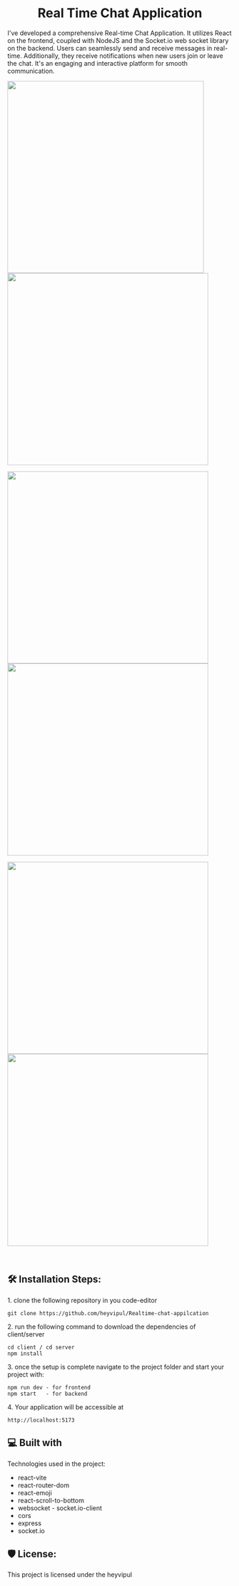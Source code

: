 <h1 align="center" id="title">Real Time Chat Application</h1>

<p id="description"> I've developed a comprehensive Real-time Chat Application. It utilizes React on the frontend, coupled with NodeJS and the Socket.io web socket library on the backend. 
Users can seamlessly send and receive messages in real-time. Additionally, they receive notifications when new users join or leave the chat. It's an engaging and interactive platform for smooth communication.</p>

<img src="https://github.com/heyvipul/Realtime-chat-appilcation/assets/131906819/b73fbb03-c45b-4082-ba02-155106d58506" width="440" height="430" /> <img src="https://github.com/heyvipul/Realtime-chat-appilcation/assets/131906819/cc087ec9-f3e4-4a4c-938a-8d30b288ce68" width="450" height="430" />

<img src="https://github.com/heyvipul/Realtime-chat-appilcation/assets/131906819/f9c3b790-a9e1-4b8d-9fa7-4f5aa7233715" width="450" height="430" /> <img src="https://github.com/heyvipul/Realtime-chat-appilcation/assets/131906819/cc087ec9-f3e4-4a4c-938a-8d30b288ce68" width="450" height="430" />

<img src="https://github.com/heyvipul/Realtime-chat-appilcation/assets/131906819/771ced19-f2ee-4ee5-910d-4208ae29800f" width="450" height="430" /> <img src="https://github.com/heyvipul/Realtime-chat-appilcation/assets/131906819/ad22bf1b-c87a-4d33-86e5-0b24fc7cf91c" width="450" height="430" />

<br/>

<h2>🛠️ Installation Steps:</h2>

<p>1. clone the following repository in you code-editor</p>

```
git clone https://github.com/heyvipul/Realtime-chat-appilcation
```

<p>2. run the following command to download the dependencies of client/server</p>

```
cd client / cd server
npm install
```

<p>3. once the setup is complete navigate to the project folder and start your project with:</p>

```
npm run dev - for frontend
npm start   - for backend
```

<p>4. Your application will be accessible at</p>

```
http://localhost:5173 
```

<h2>💻 Built with</h2>

Technologies used in the project:

*   react-vite
*   react-router-dom
*   react-emoji
*   react-scroll-to-bottom
*   websocket - socket.io-client
*   cors
*   express
*   socket.io

<h2>🛡️ License:</h2>

This project is licensed under the heyvipul




